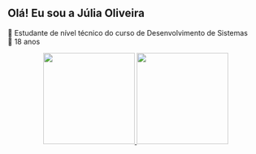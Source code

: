 
## Olá! Eu sou a  Júlia Oliveira

🔹 Estudante de nível técnico do curso de Desenvolvimento de Sistemas
<br>
🔹  18 anos

<div align="center">
  <a href="https://github.com/juliaoliveirab">
  <img height="180em" src="https://github-readme-stats.vercel.app/api?username=juliaoliveirab&show_icons=true&theme=dark&include_all_commits=true&count_private=true"/>
  <img height="180em" src="https://github-readme-stats.vercel.app/api/top-langs/?username=juliaoliveirab&layout=compact&langs_count=7&theme=dark"/>
</div>
 
